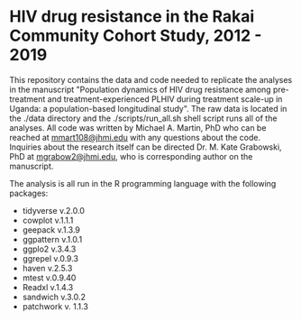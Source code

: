 # HIV drug resistance in the Rakai Community Cohort Study, 2012 - 2019
This repository contains the data and code needed to replicate the analyses in the manuscript "Population dynamics of HIV drug resistance among pre-treatment and treatment-experienced PLHIV during treatment scale-up in Uganda: a population-based longitudinal study". The raw data is located in the ./data directory and the ./scripts/run_all.sh shell script runs all of the analyses. All code was written by Michael A. Martin, PhD who can be reached at mmart108@jhmi.edu with any questions about the code. Inquiries about the research itself can be directed Dr. M. Kate Grabowski, PhD at mgrabow2@jhmi.edu, who is corresponding author on the manuscript. 

The analysis is all run in the R programming language with the following packages: 

* tidyverse v.2.0.0
* cowplot v.1.1.1
* geepack v.1.3.9
* ggpattern v.1.0.1
* ggplo2 v.3.4.3
* ggrepel v.0.9.3
* haven v.2.5.3
* mtest v.0.9.40
* Readxl v.1.4.3
* sandwich v.3.0.2
* patchwork v. 1.1.3


